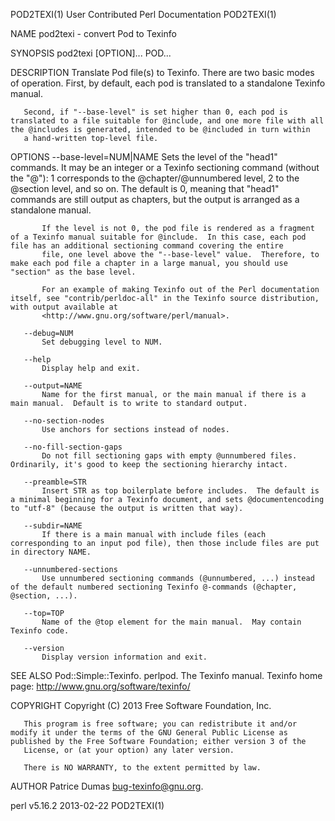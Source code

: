 POD2TEXI(1)                                                                          User Contributed Perl Documentation                                                                          POD2TEXI(1)



NAME
       pod2texi - convert Pod to Texinfo

SYNOPSIS
         pod2texi [OPTION]... POD...

DESCRIPTION
       Translate Pod file(s) to Texinfo.  There are two basic modes of operation.  First, by default, each pod is translated to a standalone Texinfo manual.

       Second, if "--base-level" is set higher than 0, each pod is translated to a file suitable for @include, and one more file with all the @includes is generated, intended to be @included in turn within
       a hand-written top-level file.

OPTIONS
       --base-level=NUM|NAME
           Sets the level of the "head1" commands.  It may be an integer or a Texinfo sectioning command (without the "@"): 1 corresponds to the @chapter/@unnumbered level, 2 to the @section level, and so
           on.  The default is 0, meaning that "head1" commands are still output as chapters, but the output is arranged as a standalone manual.

           If the level is not 0, the pod file is rendered as a fragment of a Texinfo manual suitable for @include.  In this case, each pod file has an additional sectioning command covering the entire
           file, one level above the "--base-level" value.  Therefore, to make each pod file a chapter in a large manual, you should use "section" as the base level.

           For an example of making Texinfo out of the Perl documentation itself, see "contrib/perldoc-all" in the Texinfo source distribution, with output available at
           <http://www.gnu.org/software/perl/manual>.

       --debug=NUM
           Set debugging level to NUM.

       --help
           Display help and exit.

       --output=NAME
           Name for the first manual, or the main manual if there is a main manual.  Default is to write to standard output.

       --no-section-nodes
           Use anchors for sections instead of nodes.

       --no-fill-section-gaps
           Do not fill sectioning gaps with empty @unnumbered files.  Ordinarily, it's good to keep the sectioning hierarchy intact.

       --preamble=STR
           Insert STR as top boilerplate before includes.  The default is a minimal beginning for a Texinfo document, and sets @documentencoding to "utf-8" (because the output is written that way).

       --subdir=NAME
           If there is a main manual with include files (each corresponding to an input pod file), then those include files are put in directory NAME.

       --unnumbered-sections
           Use unnumbered sectioning commands (@unnumbered, ...) instead of the default numbered sectioning Texinfo @-commands (@chapter, @section, ...).

       --top=TOP
           Name of the @top element for the main manual.  May contain Texinfo code.

       --version
           Display version information and exit.

SEE ALSO
       Pod::Simple::Texinfo.  perlpod.  The Texinfo manual.  Texinfo home page: <http://www.gnu.org/software/texinfo/>

COPYRIGHT
       Copyright (C) 2013 Free Software Foundation, Inc.

       This program is free software; you can redistribute it and/or modify it under the terms of the GNU General Public License as published by the Free Software Foundation; either version 3 of the
       License, or (at your option) any later version.

       There is NO WARRANTY, to the extent permitted by law.

AUTHOR
       Patrice Dumas <bug-texinfo@gnu.org>.



perl v5.16.2                                                                                      2013-02-22                                                                                      POD2TEXI(1)
